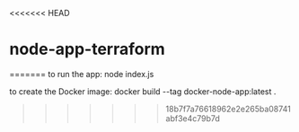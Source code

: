 <<<<<<< HEAD
# node-app-terraform
=======
to run the app:
node index.js


to create the Docker image:
docker build --tag docker-node-app:latest .
>>>>>>> 18b7f7a76618962e2e265ba08741abf3e4c79b7d
